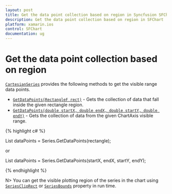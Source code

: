 ```yaml
---
layout: post
title: Get the data point collection based on region in Syncfusion SFChart
description: Get the data point collection based on region in SFChart
platform: xamarin.ios
control: SFChart
documentation: ug
---
```


# Get the data point collection based on region

[`CartesianSeries`](https://help.syncfusion.com/cr/xamarin-ios/Syncfusion.SfChart.iOS.SFCartesianSeries.html) provides the following methods to get the visible range data points.

* [`GetDataPoints(RectangleF rect)`](https://help.syncfusion.com/cr/xamarin-ios/Syncfusion.SfChart.iOS.SFCartesianSeries.html#Syncfusion_SfChart_iOS_SFCartesianSeries_GetDataPoints_System_Drawing_RectangleF_) - Gets the collection of data that fall inside the given rectangle region.
* [`GetDataPoints(double startX, double endX, double startY, double endY)`](https://help.syncfusion.com/cr/xamarin-ios/Syncfusion.SfChart.iOS.SFCartesianSeries.html#Syncfusion_SfChart_iOS_SFCartesianSeries_GetDataPoints_System_Double_System_Double_System_Double_System_Double_) - Gets the collection of data from the given ChartAxis visible range.

{% highlight c# %}

List<object> dataPoints = Series.GetDataPoints(rectangle);

or

List<object> dataPoints = Series.GetDataPoints(startX, endX, startY, endY);

{% endhighlight  %}

N> You can get the visible plotting region of the series in the chart using [`SeriesClipRect`](https://help.syncfusion.com/cr/xamarin-ios/Syncfusion.SfChart.iOS.SFChart.html#Syncfusion_SfChart_iOS_SFChart_SeriesClipRect) or [`SeriesBounds`]() property in run time.
